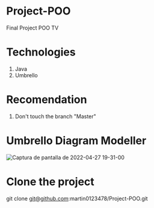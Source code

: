 # Project-POO
Final Project POO
TV

# Technologies
1. Java
2. Umbrello

# Recomendation
1. Don't touch the branch "Master"

# Umbrello Diagram Modeller
![Captura de pantalla de 2022-04-27 19-31-00](https://user-images.githubusercontent.com/77118215/165653481-412d81cd-8d4a-4290-84a2-cf173725c55f.png)

# Clone the project
git clone git@github.com:martin0123478/Project-POO.git


